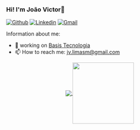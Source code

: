 ### Hi! I'm João Victor👋

[![Github](https://img.shields.io/badge/-Github-000?style=flat&logo=Github&logoColor=white)](https://github.com/joaolimasm)
[![Linkedin](https://img.shields.io/badge/-LinkedIn-blue?style=flat&logo=Linkedin&logoColor=white)](https://www.linkedin.com/in/jo%C3%A3o-victor-magalh%C3%A3es-ab7b7514b/)
[![Gmail](http://img.shields.io/badge/-Gmail-8e24aa?style=flat&logo=Gmail&logoColor=white)](mailto:jv.limasm@gmail.com)

Information about me:

- 💼 working on [Basis Tecnologia](https://www.basis.com.br)
- 📫 How to reach me: jv.limasm@gmail.com

<p align="center">
  <a href="https://github.com/joaolimasm/github-readme-stats">
    <img
      align="center"
      src="https://github-readme-stats.vercel.app/api/top-langs/?username=joaolimasm&layout=compact&&title_color=ffffff&icon_color=2A75CF&text_color=daf7dc&bg_color=191919"
    />
  </a>
  <a href="https://github.com/joaolimasm/github-readme-stats">
    <img
      align="center"
      height="165"
      src="https://github-readme-stats.vercel.app/api?username=joaolimasm&show_icons=true&hide_border_color=ffffff&theme=radical"
    />
  </a>
</p>

<!--
**joaolimasm/joaolimasm** is a ✨ _special_ ✨ repository because its `README.md` (this file) appears on your GitHub profile.

Here are some ideas to get you started:

- 🔭 I’m currently working on ...
- 🌱 I’m currently learning ...
- 👯 I’m looking to collaborate on ...
- 🤔 I’m looking for help with ...
- 💬 Ask me about ...
- 📫 How to reach me: ...
- 😄 Pronouns: ...
- ⚡ Fun fact: ...
-->
